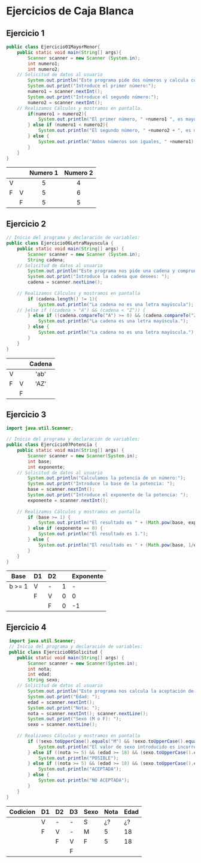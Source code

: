 # Ejercicios de Caja Blanca

## Ejercicio 1

```java
public class Ejercicio01MayorMenor{
    public static void main(String[] args){
        Scanner scanner = new Scanner (System.in);
        int numero1;
        int numero2;
    // Solicitud de datos al usuario
        System.out.println("Este programa pide dos números y calcula cual es mayor.");
        System.out.print("Introduce el primer número:");
        numero1 = scanner.nextInt();
        System.out.print("Introduce el segundo número:");
        numero2 = scanner.nextInt();
    // Realizamos Cálculos y mostramos en pantalla.
        if(numero1 > numero2){
            System.out.println("El primer número, " +numero1 ", es mayor que el número dos," +numero2);
        } else if (numero1 < numero2){
            System.out.println("El segundo número, " +numero2 + ", es mayor que el primer número " +numero1);
        } else {
            System.out.println("Ambos números son iguales, " +numero1);
        }
    }
} 
```
| | | Numero 1 | Numero 2 |
| --- | --- | :---: | :---: |
| V | | 5 | 4 |
| F | V | 5 | 6 |
| | F | 5 | 5 |
<!--
V = numero1 > numero2 
F = numero1 < numero2
-->


## Ejercicio 2

```java
// Inicio del programa y declaración de variables:
public class Ejercicio06LetraMayuscula {
    public static void main(String[] args) {
        Scanner scanner = new Scanner (System.in);
        String cadena;
    // Solicitud de datos al usuario
        System.out.println("Este programa nos pide una cadena y comprueba si es una letra mayúscula.");
        System.out.print("Introduce la cadena que desees: ");
        cadena = scanner.nextLine();
    
    // Realizamos Cálculos y mostramos en pantalla
        if (cadena.length() != 1){
            System.out.println("La cadena no es una letra mayúscula");
    // }else if ((cadena > "A") && (cadena < "Z")) {
        } else if ((cadena.compareTo("A") >= 0) && (cadena.compareTo("Z")<=0)) {
            System.out.println("La cadena es una letra mayúscula.");
        } else {
            System.out.println("La cadena no es una letra mayúscula.");
        }
    }
}
```

| | | Cadena |
| --- | --- | :---: |
| V | | 'ab' |
| F | V | 'AZ' |
| | F | |

<!--
if(cadena.comparte to ('A') >= 0)
A = A -> 0
" = A -> -numero
'abc' =  A -> +numero

'AZ' = 'A' > 0
'AZ' = 'Z' > 0
-->


## Ejercicio 3

```java
import java.util.Scanner;

// Inicio del programa y declaración de variables:
public class Ejercicio07Potencia {
    public static void main(String[] args) {
        Scanner scanner = new Scanner(System.in);
        int base;
        int exponente;
    // Solicitud de datos al usuario
        System.out.println("Calculamos la potencia de un número:");
        System.out.print("Introduce la base de la potencia: ");
        base = scanner.nextInt();
        System.out.print("Introduce el exponente de la potencia: ");
        exponente = scanner.nextInt();
    
    // Realizamos Cálculos y mostramos en pantalla
        if (base >= 1) {
            System.out.println("El resultado es " + (Math.pow(base, exponente)));
        } else if (exponente == 0) {
            System.out.println("El resultado es 1.");
        } else {
            System.out.println("El resultado es " + (Math.pow(base, 1/exponente)));
        }
    }
}
```

| Base | D1 | D2 | | Exponente |
| --- | --- | --- | --- | --- |
| b >= 1 | V | - | 1 | - |
| | F | V | 0 | 0 |
| | | F | 0 | -1 |


## Ejercicio 4

```java
 import java.util.Scanner;
 // Inicio del programa y declaración de variables:
 public class Ejercicio08Solicitud {
    public static void main(String[] args) {
        Scanner scanner = new Scanner(System.in);
        int nota;
        int edad;
        String sexo;
    // Solicitud de datos al usuario
        System.out.println("Este programa nos calcula la aceptación de una solicitud" + " en base a los siguientes parámetros:");
        System.out.print("Edad: ");
        edad = scanner.nextInt();
        System.out.print("Nota: ");
        nota = scanner.nextInt(); scanner.nextLine();
        System.out.print("Sexo (M o F): ");
        sexo = scanner.nextLine();
 
    // Realizamos Cálculos y mostramos en pantalla
        if (!sexo.toUpperCase().equals("M") && !sexo.toUpperCase().equals("F")) {
            System.out.println("El valor de sexo introducido es incorrecto.\n" + "por favor, reenvíe el formulario.");
        } else if ((nota >= 5) && (edad >= 18) && (sexo.toUpperCase().equals("M"))) {
            System.out.println("POSIBLE");
        } else if ((nota >= 5) && (edad >= 18) && (sexo.toUpperCase().equals("F"))) {
            System.out.println("ACEPTADA");
        } else {
            System.out.println("NO ACEPTADA");
        }
    }
}
```

| Codicion | D1 | D2 | D3 | Sexo | Nota | Edad |
| --- | --- | --- | --- | --- | --- | --- |
| | V | - | - | S | ¿? | ¿? |
| | F | V | - | M | 5 | 18 |
| | | F | V | F | 5 | 18 |
| | | | F | 
